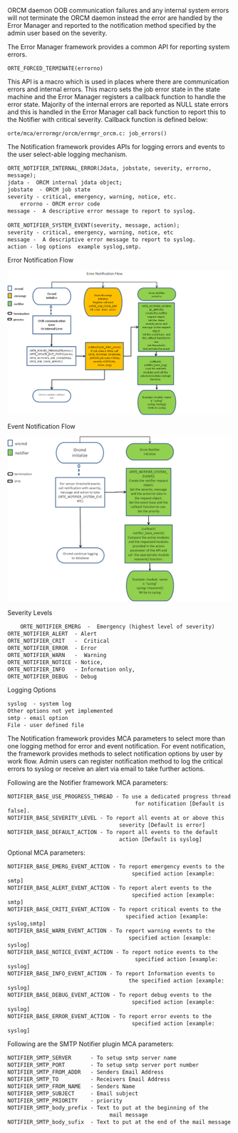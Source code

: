ORCM daemon OOB communication failures and any internal system errors will not terminate the ORCM daemon instead the error are handled by the Error Manager and reported to the notification method specified by the admin user based on the severity.

The Error Manager framework provides a common API for reporting system errors.

	ORTE_FORCED_TERMINATE(errorno)

This API is a macro which is used in places where there are communication errors and internal errors. This macro sets the job error state in the state machine and the Error Manager registers a callback function to handle the error state.
Majority of the internal errors are reported as NULL state errors and this is handled in the Error Manager call back function to report this to the Notifier with critical severity.
Callback function is defined below:

	orte/mca/errormgr/orcm/errmgr_orcm.c: job_errors()

The Notification framework provides APIs for logging errors and events to the user select-able logging mechanism.

	ORTE_NOTIFIER_INTERNAL_ERROR(Jdata, jobstate, severity, errorno, message);
	jdata -  ORCM internal jdata object;
	jobstate  - ORCM job state
	severity - critical, emergency, warning, notice, etc.
        errorno - ORCM error code
	message -  A descriptive error message to report to syslog.

	ORTE_NOTIFIER_SYSTEM_EVENT(severity, message, action);
	severity - critical, emergency, warning, notice, etc
	message -  A descriptive error message to report to syslog.
	action - log options  example syslog,smtp.

Error Notification Flow

![Error Notification Flow](1-ORCM/Error_Notification_Flow.png)


Event Notification Flow

![Event Notification Flow](1-ORCM/Event_Notification_Flow.png)

Severity Levels

        ORTE_NOTIFIER_EMERG  -  Emergency (highest level of severity)
 	ORTE_NOTIFIER_ALERT  - Alert
 	ORTE_NOTIFIER_CRIT   -  Critical
 	ORTE_NOTIFIER_ERROR  - Error
 	ORTE_NOTIFIER_WARN   -  Warning
 	ORTE_NOTIFIER_NOTICE - Notice,
 	ORTE_NOTIFIER_INFO   - Information only,
	ORTE_NOTIFIER_DEBUG  - Debug

Logging Options

	syslog  - system log
	Other options not yet implemented
	smtp - email option
	File - user defined file

The Notification framework provides MCA parameters to select more than one logging method for error and event notification.
For event notification, the framework provides methods to select notification options by user by work flow.
Admin users can register notification method to log the critical errors to syslog or receive an alert via email to take further actions.

Following are the Notifier framework MCA parameters:

	NOTIFIER_BASE_USE_PROGRESS_THREAD - To use a dedicated progress thread
                                            for notification [Default is false].
	NOTIFIER_BASE_SEVERITY_LEVEL - To report all events at or above this
                                       severity [Default is error]
	NOTIFIER_BASE_DEFAULT_ACTION - To report all events to the default
                                       action [Default is syslog]

Optional MCA parameters:

	NOTIFIER_BASE_EMERG_EVENT_ACTION - To report emergency events to the
                                           specified action [example: smtp]
	NOTIFIER_BASE_ALERT_EVENT_ACTION - To report alert events to the
                                           specified action [example: smtp]
	NOTIFIER_BASE_CRITI_EVENT_ACTION - To report critical events to the
                                         specified action [example: syslog,smtp]
	NOTIFIER_BASE_WARN_EVENT_ACTION - To report warning events to the
                                          specified action [example: syslog]
	NOTIFIER_BASE_NOTICE_EVENT_ACTION - To report notice events to the
                                            specified action [example: syslog]
	NOTIFIER_BASE_INFO_EVENT_ACTION - To report Information events to
                                          the specified action [example: syslog]
	NOTIFIER_BASE_DEBUG_EVENT_ACTION - To report debug events to the
                                           specified action [example: syslog]
	NOTIFIER_BASE_ERROR_EVENT_ACTION - To report error events to the
                                           specified action [example: syslog]

Following are the SMTP Notifier plugin MCA parameters:

	NOTIFIER_SMTP_SERVER      - To setup smtp server name
	NOTIFIER_SMTP_PORT        - To setup smtp server port number
	NOTIFIER_SMTP_FROM_ADDR   - Senders Email Address
	NOTIFIER_SMTP_TO          - Receivers Email Address
	NOTIFIER_SMTP_FROM_NAME   - Senders Name
	NOTIFIER_SMTP_SUBJECT     - Email subject
	NOTIFIER_SMTP_PRIORITY    - priority
	NOTIFIER_SMTP_body_prefix - Text to put at the beginning of the
                                    mail message
	NOTIFIER_SMTP_body_sufix  - Text to put at the end of the mail message
